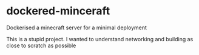 # dockered-minceraft
Dockerised a minecraft server for a minimal deployment

This is a stupid project. I wanted to understand networking and building as close to scratch as possible
